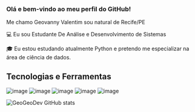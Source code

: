 ### Olá e bem-vindo ao meu perfil do GitHub!

Me chamo Geovanny Valentim sou natural de Recife/PE 


💻 Eu sou Estudante De Análise e Desenvolvimento de Sistemas 

🎓 Eu estou estudando atualmente Python e pretendo me especializar na área de ciência de dados.



## Tecnologias e Ferramentas

![image](https://github.com/GeoGeoDev/GeoGeoDev/assets/114106883/fce00383-0dfc-45a5-aee5-d0dd4c759b00)
![image](https://github.com/GeoGeoDev/GeoGeoDev/assets/114106883/1679f106-2451-4882-9462-584b8e48f743)
![image](https://github.com/GeoGeoDev/GeoGeoDev/assets/114106883/f0acd8d7-c4b7-4319-8ee3-94d2a3de5b68)
![image](https://github.com/GeoGeoDev/GeoGeoDev/assets/114106883/b386b174-e1ca-4184-96eb-7c69bff50efd)
![image](https://github.com/GeoGeoDev/GeoGeoDev/assets/114106883/e0082431-7e63-4528-9fb2-640eee142772)




![GeoGeoDev GitHub stats](https://github-readme-stats.vercel.app/api?username=GeoGeoDev&theme=tokyonight&show_icons=true)

<!--
**GeoGeoDev/GeoGeoDev** is a ✨ _special_ ✨ repository because its `README.md` (this file) appears on your GitHub profile.

Here are some ideas to get you started:

- 🔭 I’m currently working on ...
- 🌱 I’m currently learning ...
- 👯 I’m looking to collaborate on ...
- 🤔 I’m looking for help with ...
- 💬 Ask me about ...
- 📫 How to reach me: ...
- 😄 Pronouns: ...
- ⚡ Fun fact: ...
-->
